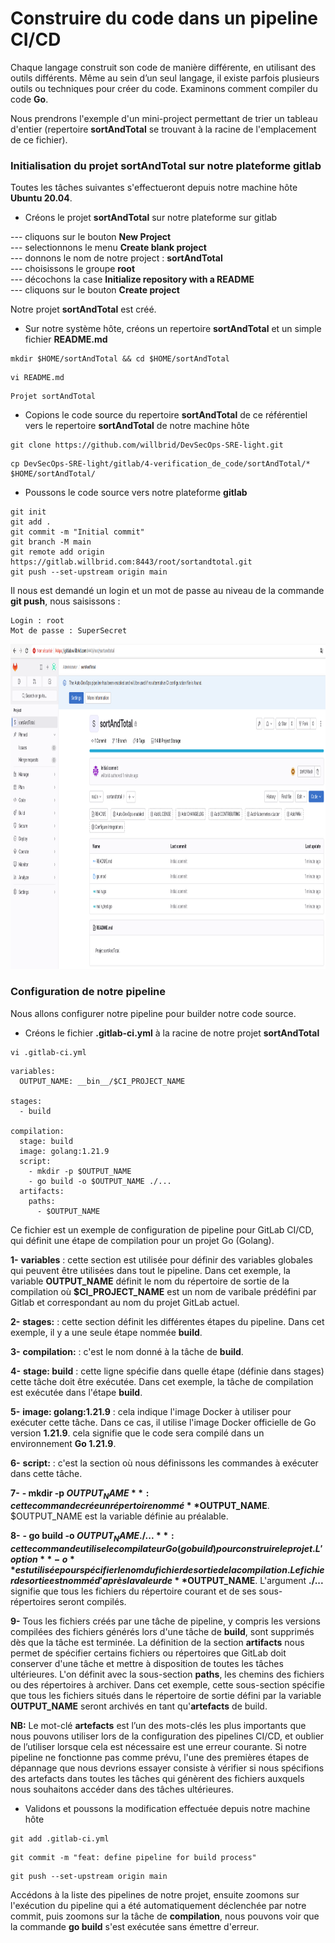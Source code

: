 # Construire du code dans un pipeline CI/CD

Chaque langage construit son code de manière différente, en utilisant des outils différents. Même au sein d’un seul langage, il existe parfois plusieurs outils ou techniques pour créer du code. Examinons comment compiler du code **Go**.

Nous prendrons l'exemple d'un mini-project permettant de trier un tableau d'entier (repertoire **sortAndTotal** se trouvant à la racine de l'emplacement de ce fichier).

### Initialisation du projet sortAndTotal sur notre plateforme gitlab

Toutes les tâches suivantes s'effectueront depuis notre machine hôte **Ubuntu 20.04**.

- Créons le projet **sortAndTotal** sur notre plateforme sur gitlab

--- cliquons sur le bouton **New Project** <br>
--- selectionnons le menu **Create blank project** <br>
--- donnons le nom de notre project : **sortAndTotal** <br>
--- choisissons le groupe **root** <br>
--- décochons la case **Initialize repository with a README** <br>
---  cliquons sur le bouton **Create project**

Notre projet **sortAndTotal** est créé.

- Sur notre système hôte, créons un repertoire **sortAndTotal** et un simple fichier **README.md**

```
mkdir $HOME/sortAndTotal && cd $HOME/sortAndTotal
```

```
vi README.md
```

```
Projet sortAndTotal
```

- Copions le code source du repertoire **sortAndTotal** de ce référentiel vers le repertoire **sortAndTotal** de notre machine hôte

```
git clone https://github.com/willbrid/DevSecOps-SRE-light.git
```

```
cp DevSecOps-SRE-light/gitlab/4-verification_de_code/sortAndTotal/* $HOME/sortAndTotal/
```

- Poussons le code source vers notre plateforme **gitlab**

```
git init
git add .
git commit -m "Initial commit"
git branch -M main
git remote add origin https://gitlab.willbrid.com:8443/root/sortandtotal.git
git push --set-upstream origin main
```

Il nous est demandé un login et un mot de passe au niveau de la commande **git push**, nous saisissons :

```
Login : root
Mot de passe : SuperSecret
```

<p align="center">
<img src="../images/init-gitlab-project.png" alt="init-gitlab-project.png" width="620" height="520" />
</p>


### Configuration de notre pipeline

Nous allons configurer notre pipeline pour builder notre code source.

- Créons le fichier **.gitlab-ci.yml** à la racine de notre projet **sortAndTotal**

```
vi .gitlab-ci.yml
```

```
variables:
  OUTPUT_NAME: __bin__/$CI_PROJECT_NAME

stages:
  - build

compilation:
  stage: build
  image: golang:1.21.9
  script:
    - mkdir -p $OUTPUT_NAME
    - go build -o $OUTPUT_NAME ./...
  artifacts:
    paths:
      - $OUTPUT_NAME
```

Ce fichier est un exemple de configuration de pipeline pour GitLab CI/CD, qui définit une étape de compilation pour un projet Go (Golang).

**1-** **variables** : cette section est utilisée pour définir des variables globales qui peuvent être utilisées dans tout le pipeline. Dans cet exemple, la variable **OUTPUT_NAME** définit le nom du répertoire de sortie de la compilation où **$CI_PROJECT_NAME** est un nom de varibale prédéfini par Gitlab et correspondant au nom du projet GitLab actuel.

**2-** **stages:** : cette section définit les différentes étapes du pipeline. Dans cet exemple, il y a une seule étape nommée **build**.

**3-** **compilation:** : c'est le nom donné à la tâche de **build**.

**4-** **stage: build** : cette ligne spécifie dans quelle étape (définie dans stages) cette tâche doit être exécutée. Dans cet exemple, la tâche de compilation est exécutée dans l'étape **build**.

**5-** **image: golang:1.21.9** : cela indique l'image Docker à utiliser pour exécuter cette tâche. Dans ce cas, il utilise l'image Docker officielle de Go version **1.21.9**. cela signifie que le code sera compilé dans un environnement **Go 1.21.9**.

**6-** **script:** : c'est la section où nous définissons les commandes à exécuter dans cette tâche.

**7-** **- mkdir -p $OUTPUT_NAME** : cette commande crée un répertoire nommé **$OUTPUT_NAME**. $OUTPUT_NAME est la variable définie au préalable.

**8-** **- go build -o $OUTPUT_NAME ./...** : cette commande utilise le compilateur Go (go build) pour construire le projet. L'option **-o** est utilisée pour spécifier le nom du fichier de sortie de la compilation. Le fichier de sortie est nommé d'après la valeur de **$OUTPUT_NAME**. L'argument **./...** signifie que tous les fichiers du répertoire courant et de ses sous-répertoires seront compilés.

**9-** Tous les fichiers créés par une tâche de pipeline, y compris les versions compilées des fichiers générés lors d'une tâche de **build**, sont supprimés dès que la tâche est terminée. La définition de la section **artifacts** nous permet de spécifier certains fichiers ou répertoires que GitLab doit conserver d'une tâche et mettre à disposition de toutes les tâches ultérieures. L'on définit avec la sous-section **paths**, les chemins des fichiers ou des répertoires à archiver. Dans cet exemple, cette sous-section spécifie que tous les fichiers situés dans le répertoire de sortie défini par la variable **OUTPUT_NAME** seront archivés en tant qu'**artefacts** de build.

**NB:** Le mot-clé **artefacts** est l’un des mots-clés les plus importants que nous pouvons utiliser lors de la configuration des pipelines CI/CD, et oublier de l’utiliser lorsque cela est nécessaire est une erreur courante. Si notre pipeline ne fonctionne pas comme prévu, l'une des premières étapes de dépannage que nous devrions essayer consiste à vérifier si nous spécifions des artefacts dans toutes les tâches qui génèrent des fichiers auxquels nous souhaitons accéder dans des tâches ultérieures.

- Validons et poussons la modification effectuée depuis notre machine hôte

```
git add .gitlab-ci.yml
```

```
git commit -m "feat: define pipeline for build process"
```

```
git push --set-upstream origin main
```

Accédons à la liste des pipelines de notre projet, ensuite zoomons sur l'exécution du pipeline qui a été automatiquement déclenchée par notre commit, puis zoomons sur la tâche de **compilation**, nous pouvons voir que la commande **go build** s'est exécutée sans émettre d'erreur.